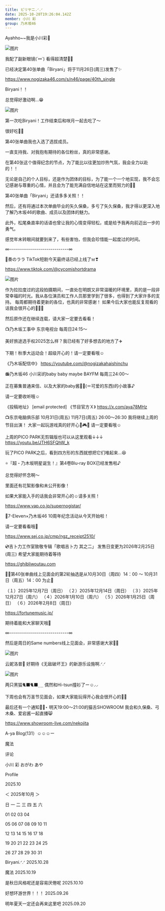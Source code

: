 ```yaml
---
title: ビリヤニ.ᐟ‪‪‬.ᐟ‪‪‬
date: 2025-10-28T19:26:04.142Z
member: 小川 彩
group: 乃木坂46
---
```


Ayahho~~我是小川彩🍠



![图片](https://www.nogizaka46.com/files/46/diary/n46/MEMBER/moblog/202510/mobI5FsON.jpg)

我配了副新眼镜(´⚯`)
看得超清楚✌🏻





已经决定第40张单曲「Biryani」将于11月26日(周三)发售了✨

https://www.nogizaka46.com/s/n46/page/40th_single


Biryani！！

总觉得好激动啊…😁


![图片](https://www.nogizaka46.com/files/46/diary/n46/MEMBER/moblog/202510/mobwHymqp.jpg)

第一次吃Biryani！工作结束后和咲月一起去吃了〜

很好吃🙏🏻‎




第40张单曲我也入选了选拔成员。

一直支持我、对我抱有期待的各位粉丝，真的非常感谢。

在第40张这个值得纪念的节点，为了能比以往更加炒热气氛，我会全力以赴的！！



无论是自己的个人目标，还是作为团体的目标，为了能一个一个地实现，我不会忘记感谢与尊重的心情，并且会为了能充满自信地站在这里而努力的💪🏻



第40张单曲「Biryani」还请多多关照！！




然后，还有将通过本次单曲毕业的矢久保桑，多亏了矢久保桑，我才得以更深入地了解乃木坂46的歌曲、成员以及团体的魅力。

此外，松尾桑直率的话语也曾让我的心情变得轻松，或是给予我再向前迈出一步的勇气。



感觉年末转眼间就要到来了，有些害怕，但我会珍惜能一起度过的时间。








∞------------------------------∞





🎨奏のララ
TikTok短剧今天最终话已经上线了𖠌❣︎

https://www.tiktok.com/@cycomishortdrama

![图片](https://www.nogizaka46.com/files/46/diary/n46/MEMBER/moblog/202510/mobzonrd9.jpg)

作为拉拉度过的这段拍摄期间，一直处在明朗又非常温暖的环境里，真的是一段非常幸福的时光。我从各位演员和工作人员那里学到了很多，也得到了大家许多的支持。
每周都期待着更新的各位，也真的非常感谢！
如果今后大家也能反复观看的话我会很开心的👱🏻‍♀️‎

然后原作还在继续连载，请大家一定要去看看！





📺乃木坂工事中
东京电视台 每周日24:15〜

美好旅途选手权2025怎么样？我已经有了好多想去的地方了✈️

下期！秋季大运动会！超级开心的！请一定要看哦☺︎

《乃木坂配信中》
https://youtube.com/@nogizakahaishinchu





📻乃木坂46 小川彩的baby baby maybe
BAYFM 每周三24:00〜

正在募集普通来信、以及大家的baby酱👼🏻‪‎(＝可爱的东西)的小故事♪

请一定要收听哦☺︎

《投稿地址》
[email protected]
《节目官方Ｘ》
https://x.com/aya78MHz






📺东京电脑俱乐部
10月31日(周五) 11月7日(周五) 26:00〜26:30
我将继续上周的节目出演！
大家一起玩游戏真的好开心⋆͛🎮⋆͛
请一定要看哦☺︎

上周的PICO PARK无剪辑版也可以从这里观看↓↓↓
https://youtu.be/JTH6SFQhW_k

玩了PICO PARK之后，看到四方形的东西就想把它们堆起来…😆





⭐️『超・乃木坂明星诞生！』第4卷Blu-ray BOX已经发售啦♪

总觉得好怀念啊〜

里面还有花絮影像和未公开影像！

如果大家能入手的话我会非常开心的☺️请多关照！

https://www.vap.co.jp/supernogistar/






🛒7-Eleven×乃木坂46 10周年纪念活动从今天开始啦！

请一定要看看哦🎀

https://www.sej.co.jp/cmp/ngz_receipt2510/






💿吉卜力工作室致敬专辑「歌唱吉卜力 其之二」
发售日变更为2026年2月25日(周三)
希望大家能期待着等待

https://ghibliwoutau.com





🫶🏻第40张单曲线上见面会的第2轮抽选是从10月30日（周四）14：00 ～ 10月31日（周五）14：00 为止🎅

（１）2025年12月7日（周日）
（２）2025年12月14日（周日）
（３）2025年12月27日（周六）
（４）2026年1月10日（周六）
（５）2026年1月25日（周日）
（６）2026年2月8日（周日）

https://fortunemusic.jp/

期待着能和大家聊天哦🤍






∞------------------------------∞




然后是周日的Same numbers线上见面会，非常感谢大家🫶🏻

![图片](https://www.nogizaka46.com/files/46/diary/n46/MEMBER/moblog/202510/mobIKHDXR.jpg)

云妮洛普🍬
好期待《无敌破坏王》的新游乐设施啊.ᐟ.ᐟ




![图片](https://www.nogizaka46.com/files/46/diary/n46/MEMBER/moblog/202510/mobuHjtal.jpg)

两只黑猫🐈‍⬛🐈‍⬛⸒⸒⸒⸒
偶然和Hi-tsun撞衫了ー☺️⸝⸝



下周也会有万圣节见面会，如果大家能玩得开心我会很开心的🧙‍♀️






最后还有一个通知⋆͛📢⋆
明天19:00〜21:00的猫舌SHOWROOM
我会和久保桑、弓木桑、爱宕酱一起直播😸

https://www.showroom-live.com/nekojita






A-ya Blog(131）☺︎☺︎☺︎ー







魔法



























评论

















小川 彩
おがわ あや




Profile




















2025.10















＜
2025年10月
＞



日
一
二
三
四
五
六





01
02
03
04


05
06
07
08
09
10
11


12
13
14
15
16
17
18


19
20
21
22
23
24
25


26
27
28
29
30
31
























Biryani.ᐟ‪‪‬.ᐟ‪‪‬
2025.10.28





魔法
2025.10.19





是秋日风格呢还是容易厌倦呢
2025.10.10





好想环游世界！！！
2025.09.26





明年夏天一定还会再来这里吧
2025.09.20